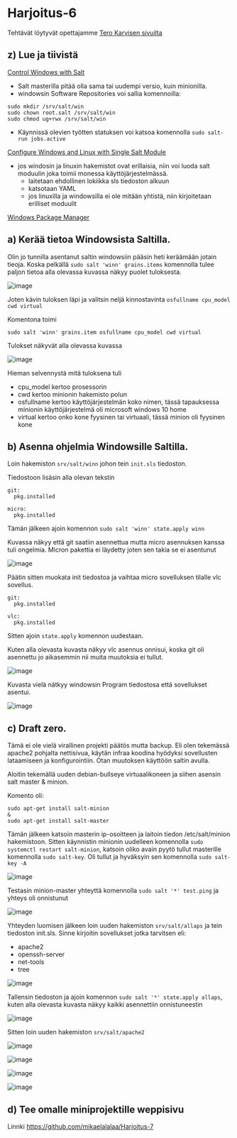 # Harjoitus-6


Tehtävät löytyvät opettajamme [Tero Karvisen sivuilta](https://terokarvinen.com/2021/configuration-management-systems-palvelinten-hallinta-ict4tn022-2021-autumn/#h6-ikkuna-ja-projekti)

## z) Lue ja tiivistä 

[Control Windows with Salt](https://terokarvinen.com/2018/control-windows-with-salt/)

* Salt masterilla pitää olla sama tai uudempi versio, kuin minionilla.
*  windowsin Software Repositories voi sallia komennoilla:
 ```
sudo mkdir /srv/salt/win
sudo chown root.salt /srv/salt/win
sudo chmod ug+rwx /srv/salt/win
 ```
 * Käynnissä olevien työtten statuksen voi katsoa komennolla `sudo salt-run jobs.active`


[Configure Windows and Linux with Single Salt Module](https://terokarvinen.com/2018/configure-windows-and-linux-with-salt-jinja-if-else-and-grains/)

* jos windosin ja linuxin hakemistot ovat erillaisia, niin voi luoda salt moduulin joka toimii monessa käyttöjärjestelmässä. 
  * laitetaan ehdollinen lokiikka sls tiedoston alkuun
  * katsotaan YAML 
  * jos linuxilla ja windowsilla ei ole mitään yhtistä, niin kirjoitetaan erilliset moduulit

[Windows Package Manager](https://docs.saltproject.io/en/latest/topics/windows/windows-package-manager.html)



## a) Kerää tietoa Windowsista Saltilla.

Olin jo tunnilla asentanut saltin windowsiin pääsin heti keräämään jotain tieoja. Koska pelkällä `sudo salt 'winn' grains.items` komennolla tulee paljon tietoa alla olevassa kuvassa näkyy puolet tuloksesta.  

![image](https://user-images.githubusercontent.com/93308960/144883071-67be5556-e68d-4383-8398-dba029144cfa.png)

Joten kävin tuloksen läpi ja valitsin neljä kinnostavinta `osfullname cpu_model cwd virtual`

Komentona toimi 
```
sudo salt 'winn' grains.item osfullname cpu_model cwd virtual

```

Tulokset näkyvät alla olevassa kuvassa 

![image](https://user-images.githubusercontent.com/93308960/144847916-b0705c3f-541a-4741-83a8-376de7687f13.png)

Hieman selvennystä mitä tuloksena tuli

* cpu_model kertoo prosessorin 
* cwd kertoo minionin hakemisto polun
* osfullname kertoo käyttöjärjestelmän koko nimen, tässä tapauksessa minionin käyttöjärjestelmä oli microsoft windows 10 home
* virtual kertoo onko kone fyysinen tai virtuaali, tässä minion oli fyysinen kone


## b) Asenna ohjelmia Windowsille Saltilla.

Loin hakemiston `srv/salt/winn` johon tein `init.sls` tiedoston. 

Tiedostoon lisäsin alla olevan tekstin
 
```
git:
  pkg.installed

micro:
  pkg.installed
```
Tämän jälkeen ajoin komennon `sudo salt 'winn' state.apply winn`

Kuvassa näkyy että git saatiin asennettua mutta micro asennuksen kanssa tuli ongelmia.
Micron pakettia ei läydetty joten sen takia se ei asentunut

![image](https://user-images.githubusercontent.com/93308960/144851126-1043e979-4199-4119-b164-fac40da6b75e.png)

Päätin sitten muokata init tiedostoa ja vaihtaa micro sovelluksen tilalle vlc sovellus.

```
git:
  pkg.installed

vlc:
  pkg.installed
```
Sitten ajoin `state.apply` komennon uudestaan.

Kuten alla olevasta kuvasta näkyy vlc asennus onnisui, koska git oli asennettu jo aikasemmin nii muita muutoksia ei tullut.

![image](https://user-images.githubusercontent.com/93308960/144857886-c98349e8-fe63-47be-9e0d-e2bb51379906.png)


Kuvasta vielä nätkyy windowsin Program tiedostosa että sovellukset asentui.

![image](https://user-images.githubusercontent.com/93308960/144862133-4e6d2ebb-a833-43c7-9bea-c8c6f07861c7.png)


## c) Draft zero.

Tämä ei ole vielä virallinen projekti päätös mutta backup. Eli olen tekemässä apache2 pohjalta nettisivua, käytän infraa koodina hyödyksi sovellusten lataamiseen ja konfigurointiin. Otan muutoksen käyttöön saltin avulla.

Aloitin tekemällä uuden debian-bullseye virtuaalikoneen ja siihen asensin salt master & minion. 

Komento oli:
```
sudo apt-get install salt-minion
&
sudo apt-get install salt-master
```
Tämän jälkeen katsoin masterin ip-osoitteen ja laitoin tiedon /etc/salt/minion hakemistoon. Sitten käynnistin minionin uudelleen komennolla `sudo systemctl restart salt-minion`, katsoin oliko avain pyytö tullut masterille komennolla `sudo salt-key`. Oli tullut ja hyväksyin sen komennolla `sudo salt-key -A`

![image](https://user-images.githubusercontent.com/93308960/145073179-507690d1-0e4e-472a-89a0-720d8f8b4c75.png)

Testasin minion-master yhteyttä komennolla `sudo salt '*' test.ping`  ja yhteys oli onnistunut

![image](https://user-images.githubusercontent.com/93308960/145073234-08c90899-a67e-48e0-9684-c31bed3e3e39.png)

Yhteyden luomisen jälkeen loin uuden hakemiston `srv/salt/allaps` ja tein tiedoston init.sls. Sinne kirjoitin sovellukset jotka tarvitsen eli:

* apache2
* openssh-server
* net-tools
* tree

![image](https://user-images.githubusercontent.com/93308960/145077502-2dee1508-c5d1-4b35-91e7-cec7417ab598.png)

Tallensin tiedoston ja ajoin komennon `sudo salt '*' state.apply allaps`, kuten alla olevasta kuvasta näkyy kaikki asennettiin onnistuneestin

![image](https://user-images.githubusercontent.com/93308960/145077291-625c37a4-0c54-4f9d-9104-83b7c1e827ae.png)

Sitten loin uuden hakemiston `srv/salt/apache2`

![image](https://user-images.githubusercontent.com/93308960/145083899-86aeb9bc-c4f8-438c-b0ee-286a6ecca71c.png)


![image](https://user-images.githubusercontent.com/93308960/145079774-a0af2ddf-e9e4-4efc-90ac-a756b190d81d.png)


![image](https://user-images.githubusercontent.com/93308960/145079811-d3bc5068-3d52-4ee8-9c9c-f323fba6943c.png)


![image](https://user-images.githubusercontent.com/93308960/145080851-76fc8e23-f9f6-40aa-b990-f0c7dc64cb9d.png)



## d) Tee omalle miniprojektille weppisivu

Linnki https://github.com/mikaelalalaa/Harjoitus-7
